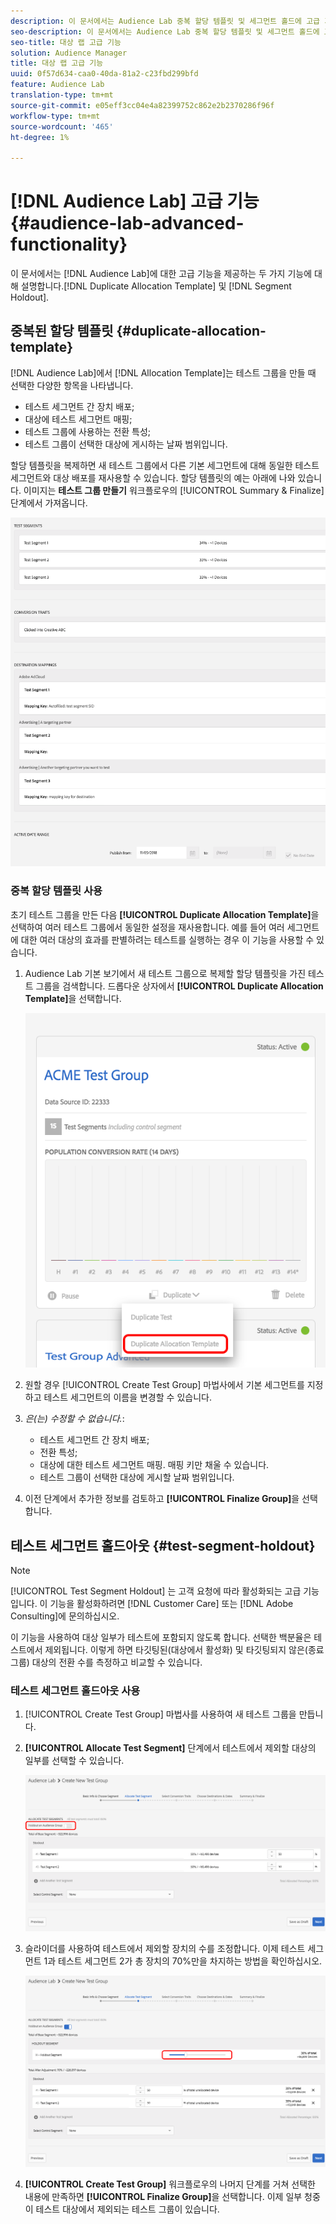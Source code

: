 ```yaml
---
description: 이 문서에서는 Audience Lab 중복 할당 템플릿 및 세그먼트 홀드에 고급 기능을 제공하는 두 가지 기능에 대해 설명합니다.
seo-description: 이 문서에서는 Audience Lab 중복 할당 템플릿 및 세그먼트 홀드에 고급 기능을 제공하는 두 가지 기능에 대해 설명합니다.
seo-title: 대상 랩 고급 기능
solution: Audience Manager
title: 대상 랩 고급 기능
uuid: 0f57d634-caa0-40da-81a2-c23fbd299bfd
feature: Audience Lab
translation-type: tm+mt
source-git-commit: e05eff3cc04e4a82399752c862e2b2370286f96f
workflow-type: tm+mt
source-wordcount: '465'
ht-degree: 1%

---
```



# [!DNL Audience Lab] 고급 기능  {#audience-lab-advanced-functionality}

이 문서에서는 [!DNL Audience Lab]에 대한 고급 기능을 제공하는 두 가지 기능에 대해 설명합니다.[!DNL Duplicate Allocation Template] 및 [!DNL Segment Holdout].

## 중복된 할당 템플릿 {#duplicate-allocation-template}

<!-- 
<p>The <b>Allocation Template</b> represents how you split a test group into test segments and the way the test segments are mapped to destinations. </p>
 -->

[!DNL Audience Lab]에서 [!DNL Allocation Template]는 테스트 그룹을 만들 때 선택한 다양한 항목을 나타냅니다.

* 테스트 세그먼트 간 장치 배포;
* 대상에 테스트 세그먼트 매핑;
* 테스트 그룹에 사용하는 전환 특성;
* 테스트 그룹이 선택한 대상에 게시하는 날짜 범위입니다.

할당 템플릿을 복제하면 새 테스트 그룹에서 다른 기본 세그먼트에 대해 동일한 테스트 세그먼트와 대상 배포를 재사용할 수 있습니다. 할당 템플릿의 예는 아래에 나와 있습니다. 이미지는 **테스트 그룹 만들기** 워크플로우의 [!UICONTROL Summary & Finalize] 단계에서 가져옵니다.

![](assets/allocation_template_3.png)

<!--
With the option to duplicate allocation templates, you can increase your productivity when running multivariate tests as part of multivariate campaigns.
-->

### 중복 할당 템플릿 사용

초기 테스트 그룹을 만든 다음 **[!UICONTROL Duplicate Allocation Template]**&#x200B;을 선택하여 여러 테스트 그룹에서 동일한 설정을 재사용합니다. 예를 들어 여러 세그먼트에 대한 여러 대상의 효과를 판별하려는 테스트를 실행하는 경우 이 기능을 사용할 수 있습니다.

1. Audience Lab 기본 보기에서 새 테스트 그룹으로 복제할 할당 템플릿을 가진 테스트 그룹을 검색합니다. 드롭다운 상자에서 **[!UICONTROL Duplicate Allocation Template]**&#x200B;을 선택합니다.

   ![](assets/duplicate-allocation-template.png)

2. 원할 경우 [!UICONTROL Create Test Group] 마법사에서 기본 세그먼트를 지정하고 테스트 세그먼트의 이름을 변경할 수 있습니다.
3. *은(는) 수정할 수 없습니다.*:

   * 테스트 세그먼트 간 장치 배포;
   * 전환 특성;
   * 대상에 대한 테스트 세그먼트 매핑. 매핑 키만 채울 수 있습니다.
   * 테스트 그룹이 선택한 대상에 게시할 날짜 범위입니다.

4. 이전 단계에서 추가한 정보를 검토하고 **[!UICONTROL Finalize Group]**&#x200B;을 선택합니다.

## 테스트 세그먼트 홀드아웃 {#test-segment-holdout}

>[!NOTE]
>
>[!UICONTROL Test Segment Holdout] 는 고객 요청에 따라 활성화되는 고급 기능입니다. 이 기능을 활성화하려면 [!DNL Customer Care] 또는 [!DNL Adobe Consulting]에 문의하십시오.

이 기능을 사용하여 대상 일부가 테스트에 포함되지 않도록 합니다. 선택한 백분율은 테스트에서 제외됩니다. 이렇게 하면 타깃팅된(대상에서 활성화) 및 타깃팅되지 않은(종료 그룹) 대상의 전환 수를 측정하고 비교할 수 있습니다.

<!--
<p>Note that this option is different to the control segment because it subtracts the percentage ................. You can withhold an audience group and still use a control segment. </p>
-->

### 테스트 세그먼트 홀드아웃 사용

1. [!UICONTROL Create Test Group] 마법사를 사용하여 새 테스트 그룹을 만듭니다.
1. **[!UICONTROL Allocate Test Segment]** 단계에서 테스트에서 제외할 대상의 일부를 선택할 수 있습니다.

   ![목록 항목](assets/test-segment-holdout.png)

1. 슬라이더를 사용하여 테스트에서 제외할 장치의 수를 조정합니다. 이제 테스트 세그먼트 1과 테스트 세그먼트 2가 총 장치의 70%만을 차지하는 방법을 확인하십시오.

   ![](assets/test-segment-holdout-selected.png)

1. **[!UICONTROL Create Test Group]** 워크플로우의 나머지 단계를 거쳐 선택한 내용에 만족하면 **[!UICONTROL Finalize Group]**&#x200B;을 선택합니다. 이제 일부 청중이 테스트 대상에서 제외되는 테스트 그룹이 있습니다.
